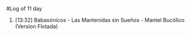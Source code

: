 #Log of 11 day

1. [13:32] Babasónicos - Las Mantenidas sin Sueños - Mantel Bucólico (Version Flotada)
